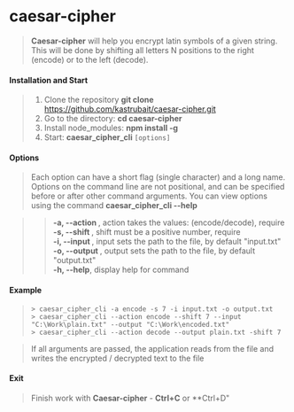 # caesar-cipher

> **Сaesar-cipher** will help you encrypt latin symbols of a given string. This will be done by shifting all letters N positions to the right (encode) or to the left (decode).

#### Installation and Start
> 1. Clone the repository
    **git clone** https://github.com/kastrubait/caesar-cipher.git
> 2. Go to the directory:
    **cd caesar-cipher**
> 3. Install node_modules:
   **npm install -g**
> 4. Start:
    **caesar_cipher_cli** `[options]`

#### Options
> Each option can have a short flag (single character) and a long name. Options on the command line are not positional, and can be specified before or after other command arguments. You can view options using the command  **caesar_cipher_cli  --help**

 >>**-a, --action <string>**, action takes the values: (encode/decode), require  
 >>**-s, --shift <number>**, shift must be a positive number, require   
 >>**-i, --input <string>**, input sets the path to the file, by default "input.txt"  
 >>**-o, --output <string>**, output sets the path to the file, by default "output.txt"  
 >>**-h, --help**, display help for command
 
 #### Example  
 > `> caesar_cipher_cli -a encode -s 7 -i input.txt -o output.txt`  
 > `> caesar_cipher_cli --action encode --shift 7 --input "C:\Work\plain.txt" --output "C:\Work\encoded.txt"`   
 > `> caesar_cipher_cli --action decode --output plain.txt -shift 7` 
 
 > If all arguments are passed, the application reads from the file and writes the encrypted / decrypted text to the file
 
 #### Exit  
 > Finish work with **Сaesar-cipher** - **Сtrl+C** or **Ctrl+D"
